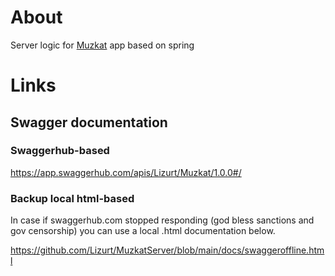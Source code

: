 # About
Server logic for [Muzkat](https://github.com/Lizurt/Muzkat) app based on spring

# Links

## Swagger documentation

### Swaggerhub-based

https://app.swaggerhub.com/apis/Lizurt/Muzkat/1.0.0#/

### Backup local html-based

In case if swaggerhub.com stopped responding (god bless sanctions and gov censorship) you can use a local .html documentation below.

https://github.com/Lizurt/MuzkatServer/blob/main/docs/swaggeroffline.html
